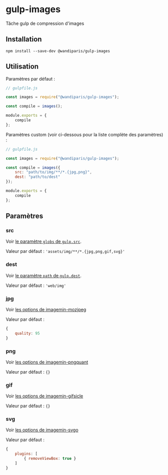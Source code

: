 # gulp-images

Tâche gulp de compression d'images

## Installation

```
npm install --save-dev @wandiparis/gulp-images
```

## Utilisation

Paramètres par défaut :

```js
// gulpfile.js

const images = require("@wandiparis/gulp-images");

const compile = images();

module.exports = {
    compile
};
```

Paramètres custom (voir ci-dessous pour la liste complète des paramètres) :

```js
// gulpfile.js

const images = require("@wandiparis/gulp-images");

const compile = images({
    src: "path/to/img/**/*.{jpg,png}",
    dest: "path/to/dest"
});

module.exports = {
    compile
};
```

## Paramètres

### src

Voir [le paramètre `globs` de `gulp.src`](https://github.com/gulpjs/gulp/blob/4.0/docs/API.md#globs).

Valeur par défaut : `'assets/img/**/*.{jpg,png,gif,svg}'`

### dest

Voir [le paramètre `path` de `gulp.dest`](https://github.com/gulpjs/gulp/blob/4.0/docs/API.md#path).

Valeur par défaut : `'web/img'`

### jpg

Voir [les options de imagemin-mozjpeg](https://github.com/imagemin/imagemin-mozjpeg#options)

Valeur par défaut :

```js
{
    quality: 95
}
```

### png

Voir [les options de imagemin-pngquant](https://github.com/imagemin/imagemin-mozjpeg#options)

Valeur par défaut : `{}`

### gif

Voir [les options de imagemin-gifsicle](https://github.com/imagemin/imagemin-gifsicle#options)

Valeur par défaut : `{}`

### svg

Voir [les options de imagemin-svgo](https://github.com/imagemin/imagemin-svgo#options)

Valeur par défaut :

```js
{
    plugins: [
        { removeViewBox: true }
    ]
}
```
